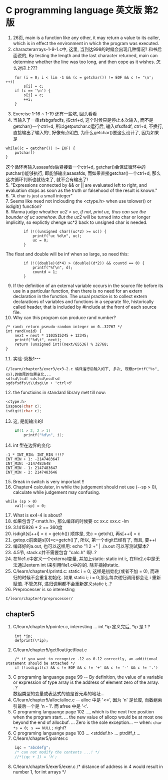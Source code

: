 
# C programming language 英文版 第2版

1. 26页, main is a function like any other, it may return a value to its caller, which is in effect the environment in which the program was executed.  
2. characterarrays-1-9-1.c中, 这里, 当到达998的时候会出现几种情况? 和书后面说的, By testing the length and the last character returned, main can determine whether the line was too long, and then cope as it wishes. 怎么对应上???
```
    for (i = 0; i < lim -1 && (c = getchar()) != EOF && c != '\n'; ++i)
        s[i] = c;
    if (c == '\n') {
        s[i] = c;
        ++i;
    }
```
3. Exercise 1-16 ~ 1-19 还有一些坑, 回头看看  
4. 当输入了一串sfsbgsfsdfs, 按ctrl+d, 这个时候只是停止本次输入, 而不是getchar()一个ctrl+d, 所以getputchar.c运行后, 输入sfsdfsdf, ctrl+d, 不换行, 直接输出了输入的!, 好像有点明白, 为什么getchar()要这么设计了, 因为如果是
```
while((c = getchar()) != EOF) {
	putchar()
}
```
这个循环再输入asasafds后紧接着一个ctrl+d, getchar()会保证循环中的putchar()能够执行, 即能够输出asasafds, 而如果直接getchar()一个ctrl+d, 那么这次循环判断也就结束了, 就不会有输出了!  
5. "Expressions connected by && or || are evaluated left to right, and evaluation stops as soon as the truth or falsehood of the result is known."  
6. "A char is just a small integer"  
7. Seems like need not inclouding the <ctype.h> when use tolower() or isdigit() function?  
8. Wanna judge wheather uc*2 > uc, if not, print uc, thus can see the bounder of uc somehow. But the uc*2 will be turned into char or longer implicitly, so explictly chenge uc*2 back to unsigned char is needed.
```
        if (!((unsigned char)(uc*2) >= uc)) {
            printf("uc %d\n", uc);
            uc = 0;
        }
```
The float and double will be inf when so large, so need this:
```
        if (!((double)(d*4) > (double)(d*2)) && countd == 0) {
            printf("%f\n", d);
            countd = 1;
        }
```
9. If the definition of an external variable occurs in the source file before its use in a particular function, then there is no need for an extern declaration in the function. The usual practice is to collect extern declarations of variables and functions in a separate file, historically called header, that is included by #include at the front of each source file.  
10. Why can this program can produce rand number?  
```
/* rand: return pseudo-random integer on 0..32767 */
int rand(void) {
    next = next * 1103515245 + 12345;
    printf("%d\t", next);
    return (unsigned int)(next/65536) % 32768;
}
```
11. 实验-究极1---
```
C/learn/chapter3/exer3/ex3-2.c 编译运行后输入如下, 多次, 观察printf("%s", xx);的结尾的位置变化...
sdfsd\tsdf sdsfsd\nsdfsd
sgdsfsdfs\t\\dsg\\n + 'ctrl+d'
```
12. the functioins in standard library met till now:
```C
<ctype.h>
isspace(char c);
isdigit(char c);
```
13. 这, 是能输出的!  
```C
	if(1 > 2, 2 > 1)
		printf("%d\n", i);
```
14. int 型在边界的变化:
```
-1 * INT_MIN: INT_MIN !!!?
INT_MIN + 1: -2147483647
INT_MIN: -2147483648
INT_MIN - 1: 2147483647
INT_MIN - 2: 2147483646

```
15. Break in switch is very important !!
16. Chapter4 calculater, in while the judgement should not use (--sp > 0), calculate while judgement may confusing.
```
while (sp > 0)
	val[--sp] = 0;
```
17. What is ex4-4 is about?  
18. 如果包含了<math.h>, 那么编译的时候要 cc xx.c xxx.c -lm  
19. 3.1415926 * 2 == 360度
20. isdigit(s[++i] = c = getch()) 顺序是, 先c = getch(), 再s[++i] = c  
21. getop.c前面是s[0]=c=getch()了, 所以, 第一个digit已经有了, 而且, 要++i  
22. 编译好的a.out, 也可以这样用: echo "1 2 +" | ./a.out  可以写测试脚本?  
23. 4.5节, stack.c并不需要包含 "calc.h" 啊!..?  
24. 在file1.c中定义一个external变量, 并加上static: static int i;, 在file2.c中是无法通过extern int i来引用file1.c中的i的. 除非摘掉static.  
25. C/learn/chapter4/printd.c: static i = 0; 这样是初始化(或者不加 = 0), 而递归的时候不会重复初始化. 如果 static i; i = 0;那么每次递归调用都会让 i 重新赋值. 不管怎样, 递归调用都不会重新定义static i;..?  
26. Preprocesser is so interesting
```
C/learn/chapter4/preprocesser/
```

## chapter5
1. C/learn/chapter5/pointer.c, interesting ... int *ip 定义完后, *ip 是 1 ?
```
    int *ip;
    defprint(\*ip);
```
2. C/learn/chapter5/getfloat/getfloat.c
```
    /* if you want to recognize .12 as 0.12 correctly, an additional statement should be attached */
    if (!isdigit(c) && c != EOF && c != '+' && c != '-' && c != '.')

```
3. C programing languange page 99 -- By definition, the value of a variable or expression of type array is the address of element zero of the array. ..?  
数组类型的变量或表达式的值是首元素的地址...
4. C/learn/chapter5/alloc/alloc.c -- alloc 中是 '<=', 因为 'n' 是长度, 而数组索引最后一个是 'n - 1'. 而 afree 中是 '<'.  
5. C programing languange page 102 ..., which is the next free position when the program start. ... the new value of allocp would be at most one beyond the end of allocbuf. ... Zero is the sole exception... -- when: `char *s = 0; s == NULL;` right?  
6. C programing languange page 103 ... <stddef.h> ... ptrdiff_t ...
7. C/learn/chapter5/pointer.c 
```C
    iqc = "abcdefg";
    /* can not modify the contents ...! */
    //*(iqc + 1) = 'h';
```
8. C/learn/chapter5/exer5/exer.c /* distance of address in 4 would result in number 1, for int arrays */

